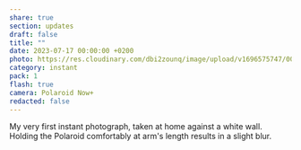 ```yaml
---
share: true
section: updates
draft: false
title: ""
date: 2023-07-17 00:00:00 +0200
photo: https://res.cloudinary.com/dbi2zounq/image/upload/v1696575747/001_phxutv.jpg
category: instant
pack: 1
flash: true
camera: Polaroid Now+
redacted: false
---
```



My very first instant photograph, taken at home against a white wall. Holding the Polaroid comfortably at arm's length results in a slight blur.
